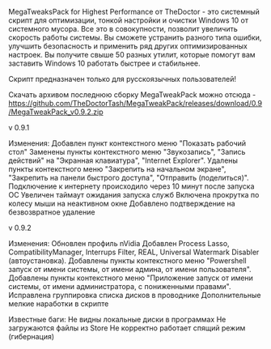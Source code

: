 MegaTweaksPack for Highest Performance от TheDoctor - это системный скрипт для оптимизации, тонкой настройки и очистки Windows 10 от системного мусора. Все это в совокупности, позволит увеличить скорость работы системы. Вы сможете устранить разного типа ошибки, улучшить безопасность и применить ряд других оптимизированных настроек. Вы получите свыше 50 разных утилит, которые помогут вам заставить Windows 10 работать быстрее и стабильнее.

Скрипт предназначен только для русскоязычных пользователей!

Скачать архивом последнюю сборку MegaTweakPack можно отсюда - https://github.com/TheDoctorTash/MegaTweakPack/releases/download/0.9/MegaTweakPack_v0.9.2.zip


v 0.9.1

Изменения:
Добавлен пункт контекстного меню "Показать рабочий стол"
Заменены пункты контекстного меню "Звукозапись", "Запись действий" на "Экранная клавиатура", "Internet Explorer".
Удалены пункты контекстного меню "Закрепить на начальном экране", "Закрепить на панели быстрого доступа", "Отправить (поделиться)".
Подключение к интернету происходило через 10 минут после запуска ОС
Увеличен таймаут ожидания запуска служб
Включена прокрутка по колесу мыши на неактивном окне
Добавлено подтверждение на безвозвратное удаление


v 0.9.2

Изменения:
Обновлен профиль nVidia
Добавлен Process Lasso, CompatibilityManager, Interrups Filter, REAL, Universal Watermark Disabler (автоустановка).
Добавлены пункты контекстного меню "Powershell запуск от имени системы, от имени админа, от имени пользователя".
Добавлены пункты контекстного меню "Приложение запуск от имени системы, от имени администратора, с пониженными правами".
Исправлена группировка списка дисков в проводнике
Дополнительные мелкие наработки в скрипте


Известные баги:
Не видны локальные диски в программах
Не загружаются файлы из Store
Не корректно работает спящий режим (гибернация)

